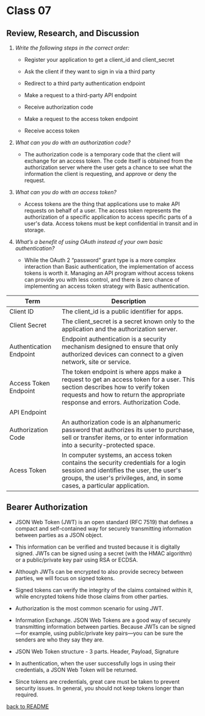 # Class 07

## Review, Research, and Discussion

1. _Write the following steps in the correct order:_

    - Register your application to get a client_id and client_secret

    - Ask the client if they want to sign in via a third party

    - Redirect to a third party authentication endpoint

    - Make a request to a third-party API endpoint

    - Receive authorization code

    - Make a request to the access token endpoint

    - Receive access token

1. _What can you do with an authorization code?_

    - The authorization code is a temporary code that the client will exchange for an access token. The code itself is obtained from the authorization server where the user gets a chance to see what the information the client is requesting, and approve or deny the request.

1. _What can you do with an access token?_

    - Access tokens are the thing that applications use to make API requests on behalf of a user. The access token represents the authorization of a specific application to access specific parts of a user's data. Access tokens must be kept confidential in transit and in storage.

1. _What’s a benefit of using OAuth instead of your own basic authentication?_

    - While the OAuth 2 “password” grant type is a more complex interaction than Basic authentication, the implementation of access tokens is worth it. Managing an API program without access tokens can provide you with less control, and there is zero chance of implementing an access token strategy with Basic authentication.

| Term      | Description |
| ----------- | ----------- |
| Client ID  |The client_id is a public identifier for apps.|
| Client Secret|The client_secret is a secret known only to the application and the authorization server.|
| Authentication Endpoint  |Endpoint authentication is a security mechanism designed to ensure that only authorized devices can connect to a given network, site or service.|
| Access Token Endpoint  |The token endpoint is where apps make a request to get an access token for a user. This section describes how to verify token requests and how to return the appropriate response and errors. Authorization Code.|
| API Endpoint      ||For APIs, an endpoint can include a URL of a server or service. Each endpoint is the location from which APIs can access the resources they need to carry out their function.
| Authorization Code |An authorization code is an alphanumeric password that authorizes its user to purchase, sell or transfer items, or to enter information into a security-protected space.|
| Acess Token      |In computer systems, an access token contains the security credentials for a login session and identifies the user, the user's groups, the user's privileges, and, in some cases, a particular application.|

## Bearer Authorization

- JSON Web Token (JWT) is an open standard (RFC 7519) that defines a compact and self-contained way for securely transmitting information between parties as a JSON object.

- This information can be verified and trusted because it is digitally signed. JWTs can be signed using a secret (with the HMAC algorithm) or a public/private key pair using RSA or ECDSA.

- Although JWTs can be encrypted to also provide secrecy between parties, we will focus on signed tokens.

- Signed tokens can verify the integrity of the claims contained within it, while encrypted tokens hide those claims from other parties.

- Authorization is the most common scenario for using JWT.

- Information Exchange. JSON Web Tokens are a good way of securely transmitting information between parties. Because JWTs can be signed—for example, using public/private key pairs—you can be sure the senders are who they say they are.

- JSON Web Token structure - 3 parts. Header, Payload, Signature

- In authentication, when the user successfully logs in using their credentials, a JSON Web Token will be returned.

- Since tokens are credentials, great care must be taken to prevent security issues. In general, you should not keep tokens longer than required.

[back to README](../README.md)
